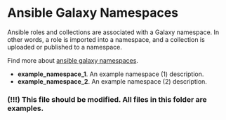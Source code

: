 # Ansible Galaxy Namespaces

Ansible roles and collections are associated with a Galaxy namespace. In other words,
a role is imported into a namespace, and a collection is uploaded or published to a
namespace.

Find more about 
[ansible galaxy namespaces](https://galaxy.ansible.com/docs/contributing/namespaces.html).

- **example_namespace_1**. An example namespace (1) description.
- **example_namespace_2**. An example namespace (2) description.

### (!!!) This file should be modified. All files in this folder are examples.